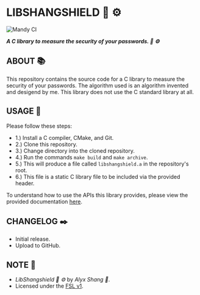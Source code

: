 # LIBSHANGSHIELD :dragon: :gear:

![Mandy CI](https://github.com/alyxshang/libshangshield/actions/workflows/clang.yml/badge.svg)

***A C library to measure the security of your passwords. :dragon: :gear:***

## ABOUT :books:

This repository contains the source code for a C library to measure the
security of your passwords. The algorithm used is an algorithm invented
and desigend by me. This library does not use the C standard library at
all.

## USAGE :hammer:

Please follow these steps: 

- 1.) Install a C compiler, CMake, and Git.
- 2.) Clone this repository.
- 3.) Change directory into the cloned repository.
- 4.) Run the commands `make build` and `make archive`.
- 5.) This will produce a file called `libshangshield.a` in the repository's root.
- 6.) This file is a static C library file to be included via the provided header.

To understand how to use the APIs this library provides, please view the
provided documentation [here](htps://alyxshang.github.io/libshangshield).

## CHANGELOG :black_nib:

- Initial release.
- Upload to GitHub.

## NOTE :scroll:

- *LibShangshield :dragon: :gear:* by *Alyx Shang :black_heart:*.
- Licensed under the [FSL v1](https://github.com/alyxshang/fair-software-license).
